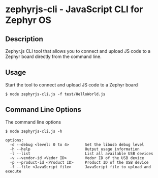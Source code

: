 # zephyrjs-cli - JavaScript CLI for Zephyr OS
## Description

Zephyr.js CLI tool that allows you to connect and upload JS code to a Zephyr board
directly from the command line.

## Usage

Start the tool to connect and upload JS code to a Zephyr board

```$ node zephyrjs-cli.js -f test/HelloWorld.js```

## Command Line Options

The command line options
```
$ node zephyrjs-cli.js -h

options:
  -d --debug <level: 0 to 4>       Set the libusb debug level
  -h --help                        Output usage information
  -l --list                        List all available USB devices
  -v --vendor-id <Vedor ID>        Vedor ID of the USB device
  -p --product-id <Product ID>     Product ID of the USB device
  -f --file <JavaScript file>      JavaScript file to upload and execute
```
